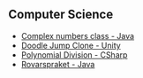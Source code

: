 ## Computer Science

*   [Complex numbers class - Java](https://github.com/mcstrugs/Complex)
*   [Doodle Jump Clone - Unity](https://github.com/mcstrugs/DoodleJumpClone)
*   [Polynomial Division - CSharp](https://github.com/mcstrugs/dailyprogrammingcsharp/tree/master/PolynomialDivision)
*   [Rovarspraket - Java](https://github.com/mcstrugs/dailyprogrammingjava/blob/master/Rovarspraket.java)
